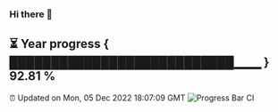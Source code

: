 ### Hi there 👋
⏳ Year progress { ███████████████████████████▁▁▁ } 92.81 %
---
⏰ Updated on Mon, 05 Dec 2022 18:07:09 GMT
![Progress Bar CI](https://github.com/Moyi321/Moyi321/workflows/Progress%20Bar%20CI/badge.svg)
